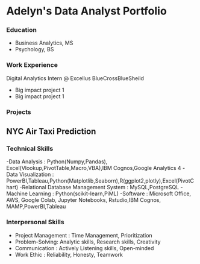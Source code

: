 # Adelyn's Data Analyst Portfolio

### Education
- Business Analytics, MS
- Psychology, BS

### Work Experience
 Digital Analytics Intern @ Excellus BlueCrossBlueSheild
 - Big impact project 1
 - Big impact project 1




### Projects
NYC Air Taxi Prediction
-




### Technical Skills
-Data Analysis : Python(Numpy,Pandas), Excel(Vlookup,PivotTable,Macro,VBA),IBM Cognos,Google Analytics 4
-Data Visualization : PowerBI,Tableau,Python(Matplotlib,Seaborn),R(ggplot2,plotly),Excel(PivotChart)
-Relational Database Management System : MySQL,PostgreSQL
-Machine Learning : Python(scikit-learn,PiML)
-Software : Microsoft Office, AWS, Google Colab, Jupyter Notebooks, Rstudio,IBM Cognos, MAMP,PowerBI,Tableau

### Interpersonal Skills
- Project Management : Time Management, Prioritization
- Problem-Solving: Analytic skills, Research skills, Creativity
- Communication : Actively Listening skills, Open-minded
- Work Ethic : Reliability, Honesty, Teamwork
 
